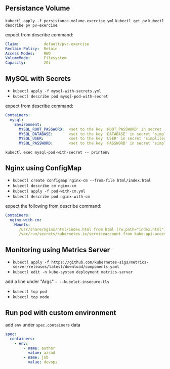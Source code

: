 ## Persistance Volume
`kubectl apply -f persistance-volume-exercise.yml` 
`kubectl get pv` 
`kubectl describe pv pv-exercise` 

expect from describe command:

``` yaml
Claim:           default/pvc-exercise
Reclaim Policy:  Retain
Access Modes:    RWO
VolumeMode:      Filesystem
Capacity:        2Gi
```

## MySQL with Secrets
- `kubectl apply -f mysql-with-secrets.yml`
- `kubectl describe pod mysql-pod-with-secret`

expect from describe command:

```yaml
Containers:
  mysql:
    Environment:
      MYSQL_ROOT_PASSWORD:  <set to the key 'ROOT_PASSWORD' in secret 'simplilearn-secret'>  Optional: false
      MYSQL_DATABASE:       <set to the key 'DATABASE' in secret 'simplilearn-secret'>       Optional: false
      MYSQL_USER:           <set to the key 'USER' in secret 'simplilearn-secret'>           Optional: false
      MYSQL_PASSWORD:       <set to the key 'PASSWORD' in secret 'simplilearn-secret'>       Optional: false
```

`kubectl exec mysql-pod-with-secret -- printenv`

## Nginx using ConfigMap
- `kubectl create configmap nginx-cm --from-file html/index.html`
- `kubectl describe cm nginx-cm`
- `kubectl apply -f pod-with-cm.yml`
- `kubectl describe pod nginx-with-cm`

expect the following from describe command:

```yaml
Containers:
  nginx-with-cm:
    Mounts:
      /usr/share/nginx/html/index.html from html (rw,path="index.html")
      /var/run/secrets/kubernetes.io/serviceaccount from kube-api-access-ln254 (ro)
```

## Monitoring using Metrics Server
- `kubectl apply -f https://github.com/kubernetes-sigs/metrics-server/releases/latest/download/components.yaml`
- `kubectl edit -n kube-system deployment metrics-server`

add a line under "Args"
`- --kubelet-insecure-tls`

- `kubectl top pod`
- `kubectl top node`

## Run pod with custom environment

add `env` under `spec.containers` data

```yaml
spec:
  containers:
    - env:
        - name: author
          value: azrad
        - name: job
          value: devops
```
